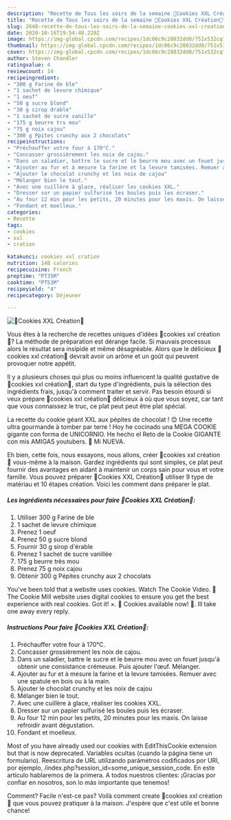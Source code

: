 ```yaml
---
description: "Recette de Tous les soirs de la semaine 🍪Cookies XXL Création🍪"
title: "Recette de Tous les soirs de la semaine 🍪Cookies XXL Création🍪"
slug: 2648-recette-de-tous-les-soirs-de-la-semaine-cookies-xxl-creation
date: 2020-10-16T19:54:48.220Z
image: https://img-global.cpcdn.com/recipes/1dc06c9c28032dd0/751x532cq70/🍪cookies-xxl-creation🍪-photo-principale-de-la-recette.jpg
thumbnail: https://img-global.cpcdn.com/recipes/1dc06c9c28032dd0/751x532cq70/🍪cookies-xxl-creation🍪-photo-principale-de-la-recette.jpg
cover: https://img-global.cpcdn.com/recipes/1dc06c9c28032dd0/751x532cq70/🍪cookies-xxl-creation🍪-photo-principale-de-la-recette.jpg
author: Steven Chandler
ratingvalue: 4
reviewcount: 14
recipeingredient:
- "300 g Farine de ble"
- "1 sachet de levure chimique"
- "1 oeuf"
- "50 g sucre blond"
- "30 g sirop drable"
- "1 sachet de sucre vanille"
- "175 g beurre trs mou"
- "75 g noix cajou"
- "300 g Ppites crunchy aux 2 chocolats"
recipeinstructions:
- "Préchauffer votre four à 170°C."
- "Concasser grossièrement les noix de cajou."
- "Dans un saladier, battre le sucre et le beurre mou avec un fouet jusqu&#39;à obtenir une consistance crémeuse. Puis ajouter l&#39;œuf. Mélanger."
- "Ajouter au fur et à mesure la farine et la levure tamisées. Remuer avec une spatule en bois ou à la main."
- "Ajouter le chocolat crunchy et les noix de cajou"
- "Mélanger bien le tout."
- "Avec une cuillère à glace, réaliser les cookies XXL."
- "Dresser sur un papier sulfurisé les boules puis les écraser."
- "Au four 12 min pour les petits, 20 minutes pour les maxis. On laisse refroidir avant dégustation."
- "Fondant et moelleux."
categories:
- Recette
tags:
- cookies
- xxl
- cration

katakunci: cookies xxl cration 
nutrition: 148 calories
recipecuisine: French
preptime: "PT35M"
cooktime: "PT53M"
recipeyield: "4"
recipecategory: Déjeuner

---
```



![🍪Cookies XXL Création🍪](https://img-global.cpcdn.com/recipes/1dc06c9c28032dd0/751x532cq70/🍪cookies-xxl-creation🍪-photo-principale-de-la-recette.jpg)

Vous êtes à la recherche de recettes uniques d'idées 🍪cookies xxl création🍪? La méthode de préparation est dérange facile. Si mauvais processus alors le résultat sera insipide et même désagréable. Alors que le délicieux 🍪cookies xxl création🍪 devrait avoir un arôme et un goût qui peuvent provoquer notre appétit.

Il y a plusieurs choses qui plus ou moins influencent la qualité gustative de 🍪cookies xxl création🍪, start du type d'ingrédients, puis la sélection des ingrédients frais, jusqu'à comment traiter et servir. Pas besoin étourdi si veux prépare 🍪cookies xxl création🍪 délicieux à où que vous soyez, car tant que vous connaissez le truc, ce plat peut peut être plat spécial.

La recette du cookie géant XXL aux pépites de chocolat ! 😊 Une recette ultra gourmande à tomber par terre ! Hoy he cocinado una MEGA COOKIE gigante con forma de UNICORNIO. He hecho el Reto de la Cookie GIGANTE con mis AMIGAS youtubers. 💜 Mi NUEVA.


Eh bien, cette fois, nous essayons, nous allons, créer 🍪cookies xxl création🍪 vous-même à la maison. Gardez ingrédients qui sont simples, ce plat peut fournir des avantages en aidant à maintenir un corps sain pour vous et votre famille. Vous pouvez préparer 🍪Cookies XXL Création🍪 utiliser 9 type de matériau et 10 étapes création. Voici les comment dans préparer le plat.

<!--inarticleads1-->

##### Les ingrédients nécessaires pour faire 🍪Cookies XXL Création🍪:

1. Utiliser 300 g Farine de ble
1.  1 sachet de levure chimique
1. Prenez 1 oeuf
1. Prenez 50 g sucre blond
1. Fournir 30 g sirop d&#39;érable
1. Prenez 1 sachet de sucre vanillée
1.  175 g beurre très mou
1. Prenez 75 g noix cajou
1. Obtenir 300 g Pépites crunchy aux 2 chocolats


You&#39;ve been told that a website uses cookies. Watch The Cookie Video. 🍪The Cookie Mill website uses digital cookies to ensure you get the best experience with real cookies. Got it! ×. 🍪 Cookies available now! 🍪. Ill take one away every reply. 

<!--inarticleads2-->

##### Instructions Pour faire 🍪Cookies XXL Création🍪:

1. Préchauffer votre four à 170°C.
1. Concasser grossièrement les noix de cajou.
1. Dans un saladier, battre le sucre et le beurre mou avec un fouet jusqu&#39;à obtenir une consistance crémeuse. Puis ajouter l&#39;œuf. Mélanger.
1. Ajouter au fur et à mesure la farine et la levure tamisées. Remuer avec une spatule en bois ou à la main.
1. Ajouter le chocolat crunchy et les noix de cajou
1. Mélanger bien le tout.
1. Avec une cuillère à glace, réaliser les cookies XXL.
1. Dresser sur un papier sulfurisé les boules puis les écraser.
1. Au four 12 min pour les petits, 20 minutes pour les maxis. On laisse refroidir avant dégustation.
1. Fondant et moelleux.


Most of you have already used our cookies with EditThisCookie extension but that is now deprecated. Variables ocultas (cuando la página tiene un formulario). Reescritura de URL utilizando parámetros codificados por URI, por ejemplo, /index.php?session_id=some_unique_session_code. En este articulo hablaremos de la primera. A todos nuestros clientes: ¡Gracias por confiar en nosotros, son lo más importante que tenemos! 


Comment? Facile n'est-ce pas? Voilà comment create 🍪cookies xxl création🍪 que vous pouvez pratiquer à la maison. J'espère que c'est utile et bonne chance!
